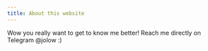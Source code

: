 ```yaml
---
title: About this website
---
```


Wow you really want to get to know me better! Reach me directly on Telegram @jolow :) 
